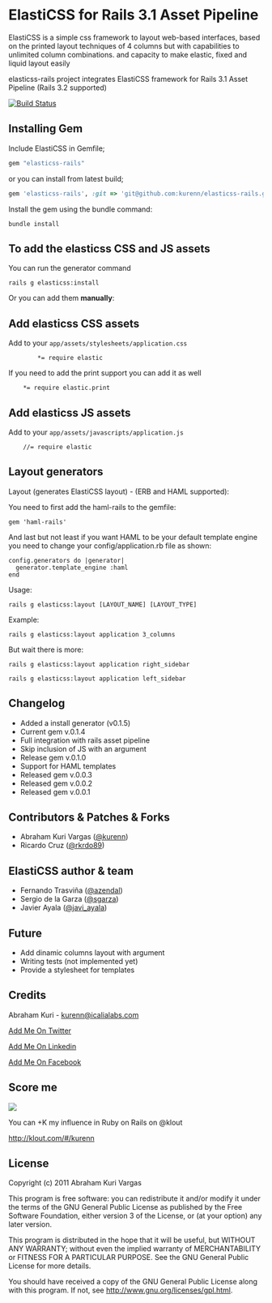 # ElastiCSS for Rails 3.1 Asset Pipeline
ElastiCSS is a simple css framework to layout web-based interfaces, based on the printed layout techniques of 4 columns but with capabilities to unlimited column combinations. and capacity to make elastic, fixed and liquid layout easily

elasticss-rails project integrates ElastiCSS framework for Rails 3.1 Asset Pipeline (Rails 3.2 supported)

[![Build Status](https://secure.travis-ci.org/kurenn/elasticss-rails.png?branch=master)](http://travis-ci.org/kurenn/elasticss-rails)

## Installing Gem

Include ElastiCSS in Gemfile;

```ruby
gem "elasticss-rails"
```

or you can install from latest build;

```ruby
gem 'elasticss-rails', :git => 'git@github.com:kurenn/elasticss-rails.git'
```

Install the gem using the bundle command:

    bundle install

## To add the elasticss CSS and JS assets

You can run the generator command

	rails g elasticss:install

Or you can add them **manually**:

## Add elasticss CSS assets


Add to your `app/assets/stylesheets/application.css`

			*= require elastic

If you need to add the print support you can add it as well

		*= require elastic.print

## Add elasticss JS assets

Add to your `app/assets/javascripts/application.js`

		//= require elastic

## Layout generators

Layout (generates ElastiCSS layout) - (ERB and HAML supported):

You need to first add the haml-rails to the gemfile:

    gem 'haml-rails'

And last but not least if you want HAML to be your default template engine you
need to change your config/application.rb file as shown:

    config.generators do |generator|
      generator.template_engine :haml
    end


Usage:


    rails g elasticss:layout [LAYOUT_NAME] [LAYOUT_TYPE]


Example:


    rails g elasticss:layout application 3_columns

But wait there is more:

    rails g elasticss:layout application right_sidebar

    rails g elasticss:layout application left_sidebar


## Changelog
  - Added a install generator (v0.1.5)
  - Current gem v.0.1.4
  - Full integration with rails asset pipeline
  - Skip inclusion of JS with an argument
  - Release gem v.0.1.0
  - Support for HAML templates
  - Released gem v.0.0.3
  - Released gem v.0.0.2
  - Released gem v.0.0.1


## Contributors & Patches & Forks

  - Abraham Kuri Vargas ([@kurenn](http://twitter.com/kurenn))
  - Ricardo Cruz ([@rkrdo89](http://twitter.com/rkrdo89))

## ElastiCSS author & team
  - Fernando Trasviña ([@azendal](http://twitter.com/azendal))
  - Sergio de la Garza ([@sgarza](http://twitter.com/azendal))
  - Javier Ayala ([@javi_ayala](http://twitter.com/javi_ayala))

## Future
  - Add dinamic columns layout with argument
  - Writing tests (not implemented yet)
  - Provide a stylesheet for templates


## Credits
Abraham Kuri - kurenn@icalialabs.com

[Add Me On Twitter](http://twitter.com/kurenn "Follow me")

[Add Me On Linkedin](http://www.linkedin.com/pub/abraham-kuri/26/a21/b41 "Add Me On Linkedin")

[Add Me On Facebook](https://www.facebook.com/kurenn "Add Me On Facebook")


## Score me
<img src="https://addons.opera.com/media/extensions/55/14355/1.0.1-rev1/icons/icon_64x64.png"></img>

You can +K my influence in Ruby on Rails on @klout

http://klout.com/#/kurenn


## License
Copyright (c) 2011 Abraham Kuri Vargas

This program is free software: you can redistribute it and/or modify it under the terms of the GNU General Public License as published by the Free Software Foundation, either version 3 of the License, or (at your option) any later version.

This program is distributed in the hope that it will be useful, but WITHOUT ANY WARRANTY; without even the implied warranty of MERCHANTABILITY or FITNESS FOR A PARTICULAR PURPOSE. See the GNU General Public License for more details.

You should have received a copy of the GNU General Public License along with this program. If not, see http://www.gnu.org/licenses/gpl.html.
